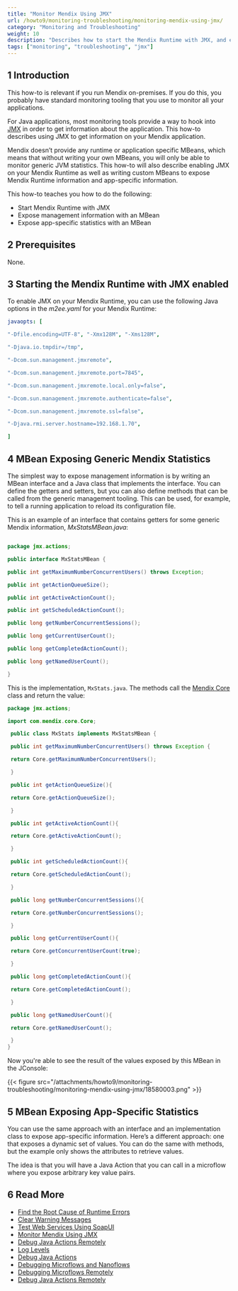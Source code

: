 ```yaml
---
title: "Monitor Mendix Using JMX"
url: /howto9/monitoring-troubleshooting/monitoring-mendix-using-jmx/
category: "Monitoring and Troubleshooting"
weight: 10
description: "Describes how to start the Mendix Runtime with JMX, and expose management information and app-specific statistics with an MBean."
tags: ["monitoring", "troubleshooting", "jmx"]
---
```


## 1 Introduction

This how-to is relevant if you run Mendix on-premises. If you do this, you probably have standard monitoring tooling that you use to monitor all your applications.

For Java applications, most monitoring tools provide a way to hook into [JMX](http://www.oracle.com/technetwork/java/javase/tech/javamanagement-140525.html) in order to get information about the application. This how-to describes using JMX to get information on your Mendix application.

Mendix doesn’t provide any runtime or application specific MBeans, which means that without writing your own MBeans, you will only be able to monitor generic JVM statistics. This how-to will also describe enabling JMX on your Mendix Runtime as well as writing custom MBeans to expose Mendix Runtime information and app-specific information.

This how-to teaches you how to do the following:

* Start Mendix Runtime with JMX
* Expose management information with an MBean
* Expose app-specific statistics with an MBean

## 2 Prerequisites

None.

## 3 Starting the Mendix Runtime with JMX enabled

To enable JMX on your Mendix Runtime, you can use the following Java options in the *m2ee.yaml* for your Mendix Runtime:

```yaml
javaopts: [

"-Dfile.encoding=UTF-8", "-Xmx128M", "-Xms128M",

"-Djava.io.tmpdir=/tmp",

"-Dcom.sun.management.jmxremote",

"-Dcom.sun.management.jmxremote.port=7845",

"-Dcom.sun.management.jmxremote.local.only=false",

"-Dcom.sun.management.jmxremote.authenticate=false",

"-Dcom.sun.management.jmxremote.ssl=false",

"-Djava.rmi.server.hostname=192.168.1.70",

]
```

## 4 MBean Exposing Generic Mendix Statistics

The simplest way to expose management information is by writing an MBean interface and a Java class that implements the interface. You can define the getters and setters, but you can also define methods that can be called from the generic management tooling. This can be used, for example, to tell a running application to reload its configuration file.

This is an example of an interface that contains getters for some generic Mendix information, *MxStatsMBean.java*:

```java

package jmx.actions;

public interface MxStatsMBean {

public int getMaximumNumberConcurrentUsers() throws Exception;

public int getActionQueueSize();

public int getActiveActionCount();

public int getScheduledActionCount();

public long getNumberConcurrentSessions();

public long getCurrentUserCount();

public long getCompletedActionCount();

public long getNamedUserCount();

}
```

This is the implementation, `MxStats.java`. The methods call the [Mendix Core](http://apidocs.rnd.mendix.com/4/runtime/classcom_1_1mendix_1_1core_1_1_core.html) class and return the value:

```java
package jmx.actions;

import com.mendix.core.Core;

 public class MxStats implements MxStatsMBean {

 public int getMaximumNumberConcurrentUsers() throws Exception {

 return Core.getMaximumNumberConcurrentUsers();

 }

 public int getActionQueueSize(){

 return Core.getActionQueueSize();

 }

 public int getActiveActionCount(){

 return Core.getActiveActionCount();

 }

 public int getScheduledActionCount(){

 return Core.getScheduledActionCount();

 }

 public long getNumberConcurrentSessions(){

 return Core.getNumberConcurrentSessions();

 }

 public long getCurrentUserCount(){

 return Core.getConcurrentUserCount(true);

 }

 public long getCompletedActionCount(){

 return Core.getCompletedActionCount();

 }

 public long getNamedUserCount(){

 return Core.getNamedUserCount();

 }
}
```

Now you're able to see the result of the values exposed by this MBean in the JConsole:

{{< figure src="/attachments/howto9/monitoring-troubleshooting/monitoring-mendix-using-jmx/18580003.png" >}}

## 5 MBean Exposing App-Specific Statistics

You can use the same approach with an interface and an implementation class to expose app-specific information. Here’s a different approach: one that exposes a dynamic set of values. You can do the same with methods, but the example only shows the attributes to retrieve values.

The idea is that you will have a Java Action that you can call in a microflow where you expose arbitrary key value pairs.

## 6 Read More

* [Find the Root Cause of Runtime Errors](/howto9/monitoring-troubleshooting/finding-the-root-cause-of-runtime-errors/)
* [Clear Warning Messages](/howto9/monitoring-troubleshooting/clear-warning-messages/)
* [Test Web Services Using SoapUI](/howto9/testing/testing-web-services-using-soapui/)
* [Monitor Mendix Using JMX](/howto9/monitoring-troubleshooting/monitoring-mendix-using-jmx/)
* [Debug Java Actions Remotely](/howto9/monitoring-troubleshooting/debug-java-actions-remotely/)
* [Log Levels](/howto9/monitoring-troubleshooting/log-levels/)
* [Debug Java Actions](/howto9/monitoring-troubleshooting/debug-java-actions/)
* [Debugging Microflows and Nanoflows](/refguide9/debug-microflows-and-nanoflows/)
* [Debugging Microflows Remotely](/refguide9/debug-microflows-remotely/)
* [Debug Java Actions Remotely](/howto9/monitoring-troubleshooting/debug-java-actions-remotely/)
